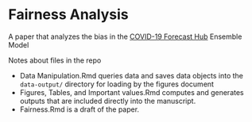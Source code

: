 # Fairness Analysis
A paper that analyzes the bias in the [COVID-19 Forecast Hub](https://covid19forecasthub.org/) Ensemble Model

Notes about files in the repo

 - Data Manipulation.Rmd queries data and saves data objects into the `data-output/` directory for loading by the figures document
 - Figures, Tables, and Important values.Rmd computes and generates outputs that are included directly into the manuscript.
 - Fairness.Rmd is a draft of the paper.
